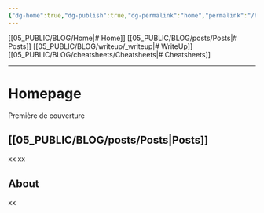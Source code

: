 ```yaml
---
{"dg-home":true,"dg-publish":true,"dg-permalink":"home","permalink":"/home/","tags":"gardenEntry","dgPassFrontmatter":true}
---
```



[[05_PUBLIC/BLOG/Home\|# Home]] [[05_PUBLIC/BLOG/posts/Posts\|# Posts]] [[05_PUBLIC/BLOG/writeup/_writeup\|# WriteUp]] [[05_PUBLIC/BLOG/cheatsheets/Cheatsheets\|# Cheatsheets]] 

---

# Homepage
Première de couverture

## [[05_PUBLIC/BLOG/posts/Posts\|Posts]]

xx
xx

## About

xx

